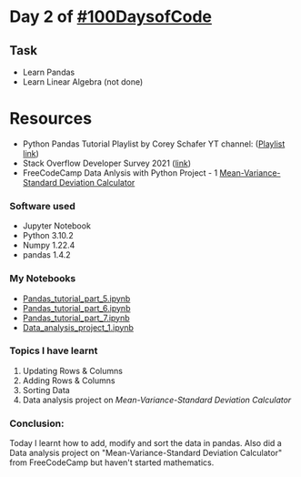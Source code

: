 # Day 2 of [#100DaysofCode](https://twitter.com/Param3021/status/1532218403754496002?s=20&t=nDDm68WQNwG12Y2JdK2pxw)

## Task
- Learn Pandas
- Learn Linear Algebra  (not done)

# Resources
- Python Pandas Tutorial Playlist by Corey Schafer YT channel: ([Playlist link](https://www.youtube.com/playlist?list=PL-osiE80TeTsWmV9i9c58mdDCSskIFdDS))
- Stack Overflow Developer Survey 2021 ([link]((https://insights.stackoverflow.com/survey)))
- FreeCodeCamp Data Anlysis with Python Project - 1 [Mean-Variance-Standard Deviation Calculator](https://www.freecodecamp.org/learn/data-analysis-with-python/data-analysis-with-python-projects/mean-variance-standard-deviation-calculator)

### Software used
- Jupyter Notebook
- Python 3.10.2
- Numpy 1.22.4
- pandas 1.4.2

### My Notebooks
- [Pandas_tutorial_part_5.ipynb](./Pandas_tutorial_part_5.ipynb)
- [Pandas_tutorial_part_6.ipynb](./Pandas_tutorial_part_6.ipynb)
- [Pandas_tutorial_part_7.ipynb](./Pandas_tutorial_part_7.ipynb)
- [Data_analysis_project_1.ipynb](./Data_analysis_project_1.ipynb)

### Topics I have learnt
1. Updating Rows & Columns
2. Adding Rows & Columns
3. Sorting Data
4. Data analysis project on *Mean-Variance-Standard Deviation Calculator*

### Conclusion:
Today I learnt how to add, modify and sort the data in pandas. Also did a Data analysis project on "Mean-Variance-Standard Deviation Calculator" from FreeCodeCamp but haven't started mathematics.